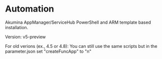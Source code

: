 # Automation
Akumina AppManager/ServiceHub PowerShell and ARM template based installation.

Version: v5-preview

For old verions (ex., 4.5 or 4.8):  You can still use the same scripts but in the parameter.json set "createFuncApp" to "n"
